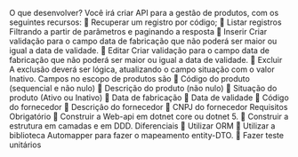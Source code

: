 O que desenvolver?
Você irá criar API para a gestão de produtos, com os seguintes recursos:
 Recuperar um registro por código;
 Listar registros
Filtrando a partir de parâmetros e paginando a resposta
 Inserir
Criar validação para o campo data de fabricação que não poderá ser maior ou igual a
data de validade.
 Editar
Criar validação para o campo data de fabricação que não poderá ser maior ou igual a
data de validade.
 Excluir
A exclusão deverá ser lógica, atualizando o campo situação com o valor Inativo.
Campos no escopo de produtos são
 Código do produto (sequencial e não nulo)
 Descrição do produto (não nulo)
 Situação do produto (Ativo ou Inativo)
 Data de fabricação
 Data de validade
 Código do fornecedor
 Descrição do fornecedor
 CNPJ do fornecedor
Requisitos
Obrigatório
 Construir a Web-api em dotnet core ou dotnet 5.
 Construir a estrutura em camadas e em DDD.
Diferenciais
 Utilizar ORM
 Utilizar a biblioteca Automapper para fazer o mapeamento entity-DTO.
 Fazer teste unitários
